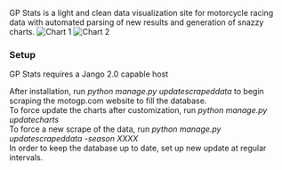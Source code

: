 GP Stats is a light and clean data visualization site for motorcycle racing data with automated parsing of new results
and generation of snazzy charts.
![Chart 1](/docs/screen1.jpg)
![Chart 2](/docs/screen2.jpg)
### Setup
GP Stats requires a Jango 2.0 capable host

After installation, run _python manage.py updatescrapeddata_ to begin scraping the motogp.com website to fill the database.  
To force update the charts after customization, run _python manage.py updatecharts_  
To force a new scrape of the data, run _python manage.py updatescrapeddata -season XXXX_  
In order to keep the database up to date, set up new update at regular intervals.  
